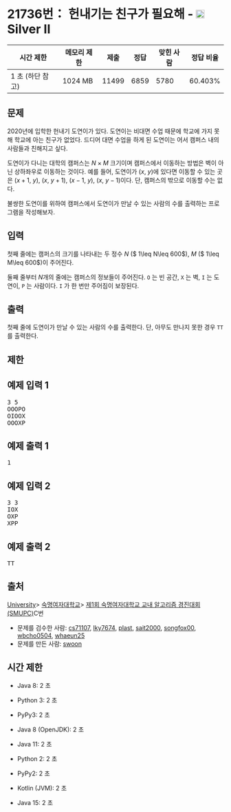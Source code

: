 # 21736번： 헌내기는 친구가 필요해 - <img src="https://static.solved.ac/tier_small/9.svg" style="height:20px" />Silver II


| 시간 제한 | 메모리 제한 | 제출 | 정답 | 맞힌 사람 | 정답 비율 |
| --- | --- | --- | --- | --- | --- |
| 1 초  (하단 참고) | 1024 MB | 11499 | 6859 | 5780 | 60.403% |


## 문제


2020년에 입학한 헌내기 도연이가 있다. 도연이는 비대면 수업 때문에 학교에 가지 못해 학교에 아는 친구가 없었다. 드디어 대면 수업을 하게 된 도연이는 어서 캠퍼스 내의 사람들과 친해지고 싶다.

도연이가 다니는 대학의 캠퍼스는 $N\times M$ 크기이며 캠퍼스에서 이동하는 방법은 벽이 아닌 상하좌우로 이동하는 것이다. 예를 들어, 도연이가 ($x$, $y$)에 있다면 이동할 수 있는 곳은 ($x+1$, $y$), ($x$, $y+1$), ($x-1$, $y$), ($x$, $y-1$)이다. 단, 캠퍼스의 밖으로 이동할 수는 없다.

불쌍한 도연이를 위하여 캠퍼스에서 도연이가 만날 수 있는 사람의 수를 출력하는 프로그램을 작성해보자.




## 입력


첫째 줄에는 캠퍼스의 크기를 나타내는 두 정수 $N$ ($ 1\leq N\leq 600$), $M$ ($ 1\leq M\leq 600$)이 주어진다.

둘째 줄부터 $N$개의 줄에는 캠퍼스의 정보들이 주어진다. <code>O</code>
는 빈 공간, <code>X</code>
는 벽, <code>I</code>
는 도연이, <code>P</code>
는 사람이다. <code>I</code>
가 한 번만 주어짐이 보장된다.



## 출력


첫째 줄에 도연이가 만날 수 있는 사람의 수를 출력한다. 단, 아무도 만나지 못한 경우 <code>TT</code>
를 출력한다.



## 제한




## 예제 입력 1


<pre>3 5
OOOPO
OIOOX
OOOXP
</pre>


## 예제 출력 1


<pre>1
</pre>




## 예제 입력 2


<pre>3 3
IOX
OXP
XPP
</pre>


## 예제 출력 2


<pre>TT
</pre>






## 출처


[University](/category/5)> [숙명여자대학교](/category/527)> [제1회 숙명여자대학교 교내 알고리즘 경진대회 (SMUPC)](/category/detail/2539)C번
- 문제를 검수한 사람: [cs71107](/user/cs71107), [lky7674](/user/lky7674), [plast](/user/plast), [sait2000](/user/sait2000), [songfox00](/user/songfox00), [wbcho0504](/user/wbcho0504), [whaeun25](/user/whaeun25)
- 문제를 만든 사람: [swoon](/user/swoon)



## 시간 제한


- Java 8: 2 초

- Python 3: 2 초

- PyPy3: 2 초

- Java 8 (OpenJDK): 2 초

- Java 11: 2 초

- Python 2: 2 초

- PyPy2: 2 초

- Kotlin (JVM): 2 초

- Java 15: 2 초






